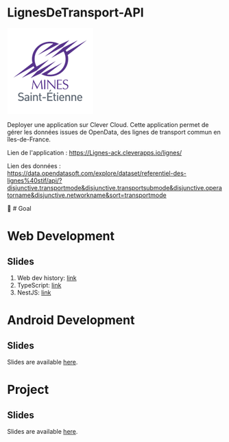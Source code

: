 # LignesDeTransport-API

![](./logo.png)

Deployer une application sur Clever Cloud. 
Cette application permet de gérer les données issues de OpenData, des lignes de transport commun en îles-de-France.

Lien de l'application : https://Lignes-ack.cleverapps.io/lignes/

Lien des données : https://data.opendatasoft.com/explore/dataset/referentiel-des-lignes%40stif/api/?disjunctive.transportmode&disjunctive.transportsubmode&disjunctive.operatorname&disjunctive.networkname&sort=transportmode

📝 # Goal

# Web Development 

## Slides

 1. Web dev history: [link](https://docs.google.com/presentation/d/1G3NzexpajWE-8K_louukRLqgNoU7yIFUqiZ7g5rGV6A/edit?usp=sharing)
 2. TypeScript: [link](https://docs.google.com/presentation/d/18u-UrIIRkzURgRof3yRqo-v0uqOOY5ooE5bbkh7It6E/edit?usp=sharing)
 3. NestJS: [link](https://docs.google.com/presentation/d/16A2KWAtrzli1kY2_uALsbOGIJS8ZP-pPOhl_BZZ7Lag/edit?usp=sharing)
 
# Android Development 

## Slides

Slides are available [here](https://docs.google.com/presentation/d/16A2KWAtrzli1kY2_uALsbOGIJS8ZP-pPOhl_BZZ7Lag/edit?usp=sharing).

# Project 

## Slides

Slides are available [here]( https://docs.google.com/presentation/d/1mwu2xx7_qfCZDfsRxseC94n7oBGYfhw-9xIftaTDbzk/edit#slide=id.p97).
